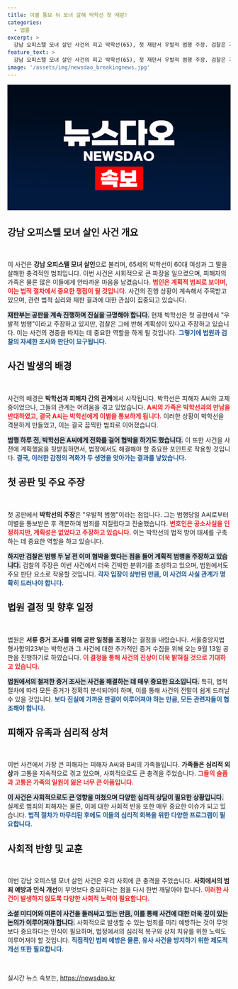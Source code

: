 ```yaml
---
title: 이별 통보 뒤 모녀 살해 박학선 첫 재판!
categories:
  - 법률
excerpt: >
  강남 오피스텔 모녀 살인 사건의 피고 박학선(65), 첫 재판서 우발적 범행 주장. 검찰은 계획적 살인 주장, 다음 공판은 9월 13일 예정. 충격적인 범행에 숨겨진 진실은 과연? 클릭해 확인하세요!
feature_text: >
  강남 오피스텔 모녀 살인 사건의 피고 박학선(65), 첫 재판서 우발적 범행 주장. 검찰은 계획적 살인 주장, 다음 공판은 9월 13일 예정. 충격적인 범행에 숨겨진 진실은 과연? 클릭해 확인하세요!
image: '/assets/img/newsdao_breakingnews.jpg'
---
```


<p><img src="/assets/img/newsdao_breakingnews.jpg" alt="koreaapp 속보" /></p>

<h2 data-ke-size="size26">강남 오피스텔 모녀 살인 사건 개요</h2>

<p data-ke-size="size16">&nbsp;</p>

<p>이 사건은 <b>강남 오피스텔 모녀 살인</b>으로 불리며, 65세의 박학선이 60대 여성과 그 딸을 살해한 충격적인 범죄입니다. 이번 사건은 사회적으로 큰 파장을 일으켰으며, 피해자의 가족은 물론 많은 이들에게 안타까운 마음을 남겼습니다. <b><span style="color: #ee2323;">범인은 계획적 범죄로 보이며, 이는 법적 절차에서 중요한 쟁점이 될 것입니다.</span></b> 사건의 진행 상황이 계속해서 주목받고 있으며, 관련 법적 심리와 재판 결과에 대한 관심이 집중되고 있습니다. </p>

<p><b><span style="background-color: #21538527;">재판부는 공판을 계속 진행하며 진실을 규명해야 합니다.</span></b> 현재 박학선은 첫 공판에서 "우발적 범행"이라고 주장하고 있지만, 검찰은 그에 반해 계획성이 있다고 주장하고 있습니다. 이는 사건의 경중을 따지는 데 중요한 역할을 하게 될 것입니다. <b><span style="color: #1a5490;">그렇기에 법원과 검찰의 자세한 조사와 판단이 요구됩니다.</span></b></p>

<h2 data-ke-size="size26">사건 발생의 배경</h2>

<p data-ke-size="size16">&nbsp;</p>

<p>사건의 배경은 <b>박학선과 피해자 간의 관계</b>에서 시작됩니다. 박학선은 피해자 A씨와 교제 중이었으나, 그들의 관계는 어려움을 겪고 있었습니다. <b><span style="color: #ee2323;">A씨의 가족은 박학선과의 만남을 반대하였고, 결국 A씨는 박학선에게 이별을 통보하게 됩니다.</span></b> 이러한 상황이 박학선을 격분하게 만들었고, 이는 결국 끔찍한 범죄로 이어졌습니다. </p>

<p><b><span style="background-color: #21538527;">범행 하루 전, 박학선은 A씨에게 전화를 걸어 협박을 하기도 했습니다.</span></b> 이 또한 사건을 사전에 계획했음을 뒷받침하면서, 법정에서도 해결해야 할 중요한 포인트로 작용할 것입니다. <b><span style="color: #1a5490;">결국, 이러한 감정의 격화가 두 생명을 앗아가는 결과를 낳았습니다.</span></b></p>

<h2 data-ke-size="size26">첫 공판 및 주요 주장</h2>

<p data-ke-size="size16">&nbsp;</p>

<p>첫 공판에서 <b>박학선의 주장</b>은 "우발적 범행"이라는 점입니다. 그는 범행당일 A씨로부터 이별을 통보받은 후 격분하여 범죄를 저질렀다고 진술했습니다. <b><span style="color: #ee2323;">변호인은 공소사실을 인정하지만, 계획성은 없었다고 주장하고 있습니다.</span></b> 이는 박학선의 법적 방어 태세를 구축하는 데 중요한 역할을 하고 있습니다. </p>

<p><b><span style="background-color: #21538527;">하지만 검찰은 범행 두 날 전 이미 협박을 했다는 점을 들어 계획적 범행을 주장하고 있습니다.</span></b> 검찰의 주장은 이번 사건에서 더욱 긴박한 분위기를 조성하고 있으며, 법원에서도 주요 판단 요소로 작용할 것입니다. <b><span style="color: #1a5490;">각자 입장이 상반된 만큼, 이 사건의 사실 관계가 명확히 드러나야 합니다.</span></b></p>

<h2 data-ke-size="size26">법원 결정 및 향후 일정</h2>

<p data-ke-size="size16">&nbsp;</p>

<p>법원은 <b>서류 증거 조사를 위해 공판 일정을 조정</b>하는 결정을 내렸습니다. 서울중앙지법 형사합의23부는 박학선과 그 사건에 대한 추가적인 증거 수집을 위해 오는 9월 13일 공판을 진행하기로 하였습니다. <b><span style="color: #ee2323;">이 결정을 통해 사건의 진상이 더욱 밝혀질 것으로 기대하고 있습니다.</span></b></p>

<p><b><span style="background-color: #21538527;">법원에서의 철저한 증거 조사는 사건을 해결하는 데 매우 중요한 요소입니다.</span></b> 특히, 법적 절차에 따라 모든 증거가 정확히 분석되어야 하며, 이를 통해 사건의 전말이 쉽게 드러날 수 있을 것입니다. <b><span style="color: #1a5490;">보다 진실에 가까운 판결이 이루어져야 하는 만큼, 모든 관련자들이 협조해야 합니다.</span></b></p>

<h2 data-ke-size="size26">피해자 유족과 심리적 상처</h2>

<p data-ke-size="size16">&nbsp;</p>

<p>이번 사건에서 가장 큰 피해자는 피해자 A씨와 B씨의 가족들입니다. <b>가족들은 심리적 외상</b>과 고통을 지속적으로 겪고 있으며, 사회적으로도 큰 충격을 주었습니다. <b><span style="color: #ee2323;">그들의 슬픔과 고통은 가족의 일원이 잃은 너무 큰 아픔입니다.</span></b> </p>

<p><b><span style="background-color: #21538527;">이 사건은 사회적으로도 큰 영향을 미쳤으며 다양한 심리적 상담이 필요한 상황입니다.</span></b> 실제로 범죄의 피해자는 물론, 이에 대한 사회적 반응 또한 매우 중요한 이슈가 되고 있습니다. <b><span style="color: #1a5490;">법적 절차가 마무리된 후에도 이들의 심리적 회복을 위한 다양한 프로그램이 필요합니다.</span></b></p>

<h2 data-ke-size="size26">사회적 반향 및 교훈</h2>

<p data-ke-size="size16">&nbsp;</p>

<p>이번 강남 오피스텔 모녀 살인 사건은 우리 사회에 큰 충격을 주었습니다. <b>사회에서의 범죄 예방과 인식 개선</b>이 무엇보다 중요하다는 점을 다시 한번 깨달아야 합니다. <b><span style="color: #ee2323;">이러한 사건이 발생하지 않도록 다양한 사회적 노력이 필요합니다.</span></b> </p>

<p><b><span style="background-color: #21538527;">소셜 미디어와 여론이 사건을 둘러싸고 있는 만큼, 이를 통해 사건에 대한 더욱 깊이 있는 논의가 이루어져야 합니다.</span></b> 사회적으로 발생할 수 있는 범죄를 미리 예방하는 것이 무엇보다 중요하다는 인식이 필요하며, 법정에서의 심리적 복구와 상처 치유를 위한 노력도 이루어져야 할 것입니다. <b><span style="color: #1a5490;">직접적인 범죄 예방은 물론, 유사 사건을 방지하기 위한 제도적 개선 또한 필요합니다.</span></b></p>

<p data-ke-size="size16">&nbsp;</p>
실시간 뉴스 속보는, <a href="https://newsdao.kr" rel="dofollow">https://newsdao.kr</a>


